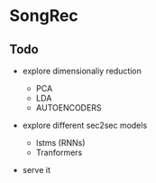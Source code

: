 SongRec
===
Todo
---
- explore dimensionaliy reduction
    - PCA
    - LDA
    - AUTOENCODERS
    
- explore different sec2sec models 
    - lstms (RNNs)
    - Tranformers
    
- serve it